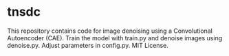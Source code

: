 # tnsdc
This repository contains code for image denoising using a Convolutional Autoencoder (CAE). Train the model with train.py and denoise images using denoise.py. Adjust parameters in config.py. MIT License.

